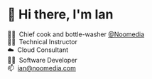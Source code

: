 <h1>👋&nbsp;Hi there, I'm Ian</h1>

👨‍🍳&nbsp;&nbsp;Chief cook and bottle-washer [@Noomedia](https://github.com/Noomedia/) </br>
👨‍🎓&nbsp;&nbsp;Technical Instructor </br>
☁️&nbsp;&nbsp;Cloud Consultant</br>
🧑‍💻&nbsp;&nbsp;Software Developer </br>
📫&nbsp;&nbsp;[ian@noomedia.com](mailto:ian@noomedia.com) </br>
